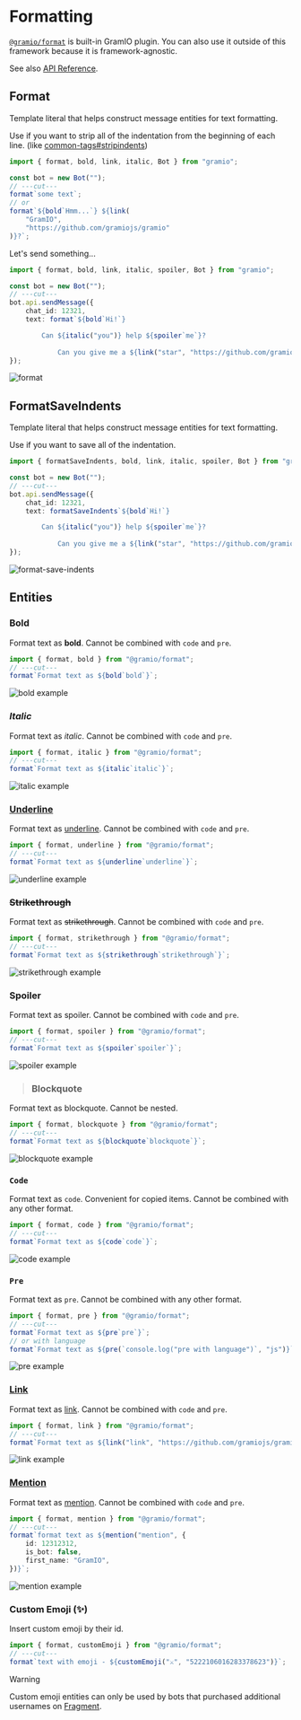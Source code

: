 # Formatting

[`@gramio/format`](https://github.com/gramiojs/format) is built-in GramIO plugin. You can also use it outside of this framework because it is framework-agnostic.

See also [API Reference](https://tsdocs.dev/docs/@gramio/format).

## Format

Template literal that helps construct message entities for text formatting.

Use if you want to strip all of the indentation from the beginning of each line. (like [common-tags#stripindents](https://www.npmjs.com/package/common-tags#stripindents))

```ts twoslash
import { format, bold, link, italic, Bot } from "gramio";

const bot = new Bot("");
// ---cut---
format`some text`;
// or
format`${bold`Hmm...`} ${link(
    "GramIO",
    "https://github.com/gramiojs/gramio"
)}?`;
```

Let's send something...

```ts twoslash
import { format, bold, link, italic, spoiler, Bot } from "gramio";

const bot = new Bot("");
// ---cut---
bot.api.sendMessage({
    chat_id: 12321,
    text: format`${bold`Hi!`}

		Can ${italic("you")} help ${spoiler`me`}?
	
			Can you give me a ${link("star", "https://github.com/gramiojs/gramio")}?`,
});
```

![format](/formatting/format.png)

## FormatSaveIndents

Template literal that helps construct message entities for text formatting.

Use if you want to save all of the indentation.

```ts twoslash
import { formatSaveIndents, bold, link, italic, spoiler, Bot } from "gramio";

const bot = new Bot("");
// ---cut---
bot.api.sendMessage({
    chat_id: 12321,
    text: formatSaveIndents`${bold`Hi!`}

		Can ${italic("you")} help ${spoiler`me`}?
	
			Can you give me a ${link("star", "https://github.com/gramiojs/gramio")}?`,
});
```

![format-save-indents](/formatting/format-save-indents.png)

## Entities

### **Bold**

Format text as **bold**. Cannot be combined with `code` and `pre`.

```ts twoslash
import { format, bold } from "@gramio/format";
// ---cut---
format`Format text as ${bold`bold`}`;
```

![bold example](/formatting/bold.png)

### _Italic_

Format text as _italic_. Cannot be combined with `code` and `pre`.

```ts twoslash
import { format, italic } from "@gramio/format";
// ---cut---
format`Format text as ${italic`italic`}`;
```

![italic example](/formatting/italic.png)

### <u>Underline</u>

Format text as <u>underline</u>. Cannot be combined with `code` and `pre`.

```ts twoslash
import { format, underline } from "@gramio/format";
// ---cut---
format`Format text as ${underline`underline`}`;
```

![underline example](/formatting/underline.png)

### ~~Strikethrough~~

Format text as ~~strikethrough~~. Cannot be combined with `code` and `pre`.

```ts twoslash
import { format, strikethrough } from "@gramio/format";
// ---cut---
format`Format text as ${strikethrough`strikethrough`}`;
```

![strikethrough example](/formatting/strikethrough.png)

### Spoiler

Format text as spoiler. Cannot be combined with `code` and `pre`.

```ts twoslash
import { format, spoiler } from "@gramio/format";
// ---cut---
format`Format text as ${spoiler`spoiler`}`;
```

![spoiler example](/formatting/spoiler.png)

> ### Blockquote

Format text as blockquote. Cannot be nested.

```ts twoslash
import { format, blockquote } from "@gramio/format";
// ---cut---
format`Format text as ${blockquote`blockquote`}`;
```

![blockquote example](/formatting/blockquote.png)

### `Code`

Format text as `code`. Convenient for copied items. Cannot be combined with any other format.

```ts twoslash
import { format, code } from "@gramio/format";
// ---cut---
format`Format text as ${code`code`}`;
```

![code example](/formatting/code.png)

### `Pre`

Format text as `pre`. Cannot be combined with any other format.

```ts twoslash
import { format, pre } from "@gramio/format";
// ---cut---
format`Format text as ${pre`pre`}`;
// or with language
format`Format text as ${pre(`console.log("pre with language")`, "js")}`;
```

![pre example](/formatting/pre.png)

### [Link](https://github.com/gramiojs/gramio)

Format text as [link](https://github.com/gramiojs/gramio). Cannot be combined with `code` and `pre`.

```ts twoslash
import { format, link } from "@gramio/format";
// ---cut---
format`Format text as ${link("link", "https://github.com/gramiojs/gramio")}`;
```

![link example](/formatting/link.png)

### [Mention](https://github.com/gramiojs/gramio)

Format text as [mention](https://github.com/gramiojs/gramio). Cannot be combined with `code` and `pre`.

```ts twoslash
import { format, mention } from "@gramio/format";
// ---cut---
format`format text as ${mention("mention", {
    id: 12312312,
    is_bot: false,
    first_name: "GramIO",
})}`;
```

![mention example](/formatting/mention.png)

### Custom Emoji (✨)

Insert custom emoji by their id.

```ts twoslash
import { format, customEmoji } from "@gramio/format";
// ---cut---
format`text with emoji - ${customEmoji("⚔️", "5222106016283378623")}`;
```

> [!WARNING]
> Custom emoji entities can only be used by bots that purchased additional usernames on [Fragment](https://fragment.com/).
